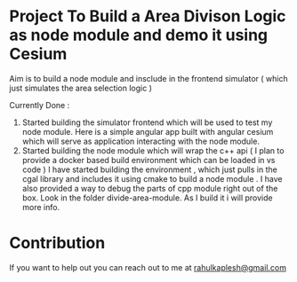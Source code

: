 # Project To Build a Area Divison Logic as node module and demo it using Cesium

Aim is to build a node module and insclude in the frontend simulator ( which just simulates the area selection logic )

Currently Done : 

1. Started building the simulator frontend which will be used to test my node module. Here is a simple angular app built with angular cesium which will serve as application interacting with the node module.
2. Started building the node module which will wrap the c++ api ( I plan to provide a docker based build environment which can be loaded in vs code )
    I have started building the environment , which just pulls in the cgal library and includes it using cmake to build a node module . I have also provided a way to debug the parts of cpp module right out of the box. Look in the folder divide-area-module. As I build it i will provide more info.

# Contribution

If you want to help out you can reach out to me at rahulkaplesh@gmail.com